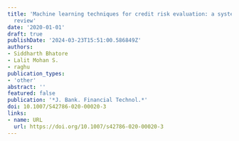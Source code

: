 ```yaml
---
title: 'Machine learning techniques for credit risk evaluation: a systematic literature
  review'
date: '2020-01-01'
draft: true
publishDate: '2024-03-23T15:51:00.586849Z'
authors:
- Siddharth Bhatore
- Lalit Mohan S.
- raghu
publication_types:
- 'other'
abstract: ''
featured: false
publication: '*J. Bank. Financial Technol.*'
doi: 10.1007/S42786-020-00020-3
links:
- name: URL
  url: https://doi.org/10.1007/s42786-020-00020-3
---
```


